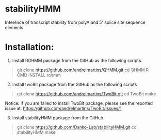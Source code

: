 stabilityHMM
============

Inference of transcript stability from polyA and 5' splice site sequence elements

Installation:
============
1) Install RGHMM package from the GitHub as the following scripts.

> git clone https://github.com/andrelmartins/QHMM.git
> cd QHMM
> R CMD INSTALL rqhmm

2) Install twoBit package from the GitHub as the following scripts

> git  clone https://github.com/andrelmartins/TwoBit.git
> cd TwoBit
> make

Notice: If you are failed to install TwoBit package, please see the reported issue at:
https://github.com/andrelmartins/TwoBit/issues/1

3) Install stabilityHMM package from the GitHub

> git clone https://github.com/Danko-Lab/stabilityHMM.git
> cd stabilityHMM
> make

